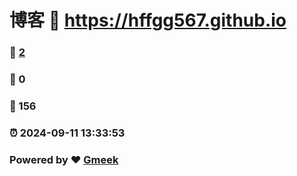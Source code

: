 # 博客 :link: https://hffgg567.github.io 
### :page_facing_up: [2](https://hffgg567.github.io/tag.html) 
### :speech_balloon: 0 
### :hibiscus: 156 
### :alarm_clock: 2024-09-11 13:33:53 
### Powered by :heart: [Gmeek](https://github.com/Meekdai/Gmeek)
